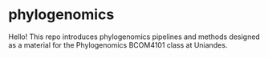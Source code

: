 # phylogenomics
Hello! This repo introduces phylogenomics pipelines and methods designed as a material for the Phylogenomics BCOM4101 class at Uniandes. 



